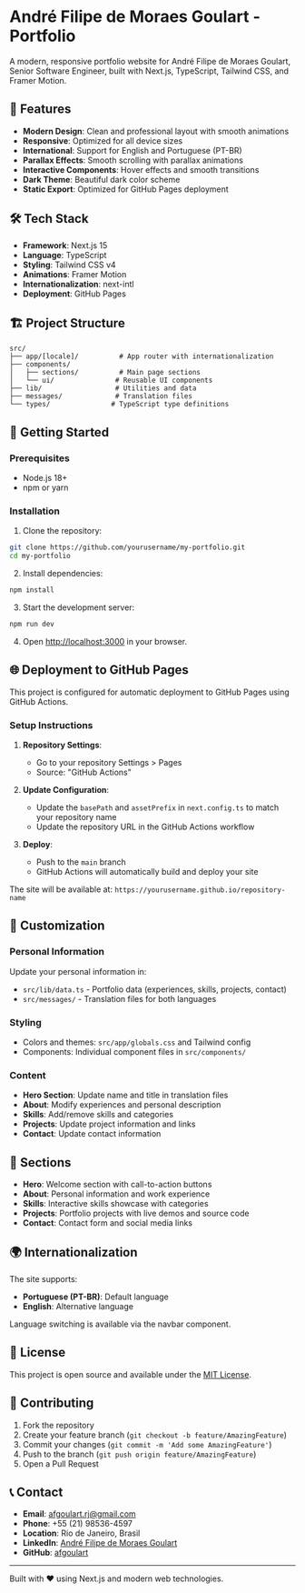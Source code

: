 # André Filipe de Moraes Goulart - Portfolio

A modern, responsive portfolio website for André Filipe de Moraes Goulart, Senior Software Engineer, built with Next.js, TypeScript, Tailwind CSS, and Framer Motion.

## 🚀 Features

- **Modern Design**: Clean and professional layout with smooth animations
- **Responsive**: Optimized for all device sizes
- **International**: Support for English and Portuguese (PT-BR)
- **Parallax Effects**: Smooth scrolling with parallax animations
- **Interactive Components**: Hover effects and smooth transitions
- **Dark Theme**: Beautiful dark color scheme
- **Static Export**: Optimized for GitHub Pages deployment

## 🛠️ Tech Stack

- **Framework**: Next.js 15
- **Language**: TypeScript
- **Styling**: Tailwind CSS v4
- **Animations**: Framer Motion
- **Internationalization**: next-intl
- **Deployment**: GitHub Pages

## 🏗️ Project Structure

```
src/
├── app/[locale]/          # App router with internationalization
├── components/
│   ├── sections/          # Main page sections
│   └── ui/               # Reusable UI components
├── lib/                  # Utilities and data
├── messages/             # Translation files
└── types/               # TypeScript type definitions
```

## 🚀 Getting Started

### Prerequisites

- Node.js 18+ 
- npm or yarn

### Installation

1. Clone the repository:
```bash
git clone https://github.com/yourusername/my-portfolio.git
cd my-portfolio
```

2. Install dependencies:
```bash
npm install
```

3. Start the development server:
```bash
npm run dev
```

4. Open [http://localhost:3000](http://localhost:3000) in your browser.

## 🌐 Deployment to GitHub Pages

This project is configured for automatic deployment to GitHub Pages using GitHub Actions.

### Setup Instructions

1. **Repository Settings**:
   - Go to your repository Settings > Pages
   - Source: "GitHub Actions"

2. **Update Configuration**:
   - Update the `basePath` and `assetPrefix` in `next.config.ts` to match your repository name
   - Update the repository URL in the GitHub Actions workflow

3. **Deploy**:
   - Push to the `main` branch
   - GitHub Actions will automatically build and deploy your site

The site will be available at: `https://yourusername.github.io/repository-name`

## 🎨 Customization

### Personal Information

Update your personal information in:
- `src/lib/data.ts` - Portfolio data (experiences, skills, projects, contact)
- `src/messages/` - Translation files for both languages

### Styling

- Colors and themes: `src/app/globals.css` and Tailwind config
- Components: Individual component files in `src/components/`

### Content

- **Hero Section**: Update name and title in translation files
- **About**: Modify experiences and personal description
- **Skills**: Add/remove skills and categories
- **Projects**: Update project information and links
- **Contact**: Update contact information

## 📱 Sections

- **Hero**: Welcome section with call-to-action buttons
- **About**: Personal information and work experience
- **Skills**: Interactive skills showcase with categories
- **Projects**: Portfolio projects with live demos and source code
- **Contact**: Contact form and social media links

## 🌍 Internationalization

The site supports:
- **Portuguese (PT-BR)**: Default language
- **English**: Alternative language

Language switching is available via the navbar component.

## 📄 License

This project is open source and available under the [MIT License](LICENSE).

## 🤝 Contributing

1. Fork the repository
2. Create your feature branch (`git checkout -b feature/AmazingFeature`)
3. Commit your changes (`git commit -m 'Add some AmazingFeature'`)
4. Push to the branch (`git push origin feature/AmazingFeature`)
5. Open a Pull Request

## 📞 Contact

- **Email**: afgoulart.rj@gmail.com
- **Phone**: +55 (21) 98536-4597
- **Location**: Rio de Janeiro, Brasil
- **LinkedIn**: [André Filipe de Moraes Goulart](https://www.linkedin.com/in/afgoulart)
- **GitHub**: [afgoulart](https://github.com/afgoulart)

---

Built with ❤️ using Next.js and modern web technologies.
